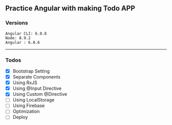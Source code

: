 ## Practice Angular with making Todo APP

### Versions
```
Angular CLI: 6.0.8
Node: 8.9.2
Angular : 6.0.6
```

<hr>

### Todos
- [x] Bootstrap Setting
- [x] Separate Components
- [x] Using RxJS
- [x] Using @Input Directive
- [x] Using Custom @Directive
- [ ] Using LocalStorage
- [ ] Using Firebase
- [ ] Optimization
- [ ] Deploy
